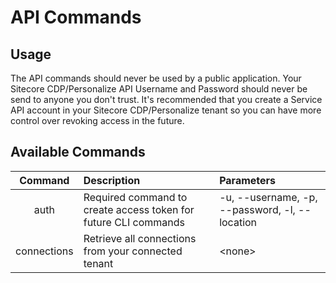 # API Commands

## Usage

The API commands should never be used by a public application. Your Sitecore CDP/Personalize API Username and Password should never be send to anyone you don't trust. It's recommended that you create a Service API account in your Sitecore CDP/Personalize tenant so you can have more control over revoking access in the future.

## Available Commands

|   Command   | Description                                                     | Parameters                                     |
| :---------: | :-------------------------------------------------------------- | :--------------------------------------------- |
|    auth     | Required command to create access token for future CLI commands | -u, --username, -p, --password, -l, --location |
| connections | Retrieve all connections from your connected tenant             | \<none>                                        |
